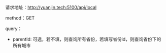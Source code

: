 请求地址：http://yuanjin.tech:5100/api/local

method：GET

query：

- parentId: 可选，若不填，则查询所有省份，若填写省份id，则查询省份下的所有城市